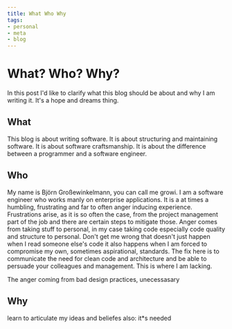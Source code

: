 ```yaml
---
title: What Who Why
tags:
- personal
- meta
- blog
---
```

# What? Who? Why?
In this post I'd like to clarify what this blog should be about and why I am writing it. It's a hope and dreams thing.

## What
This blog is about writing software. It is about structuring and maintaining software. It is about software craftsmanship. It is about the difference between a programmer and a software engineer.

## Who 
My name is Björn Großewinkelmann, you can call me growi. I am a software engineer who works manly on enterprise applications. It is a at times a humbling, frustrating and far to often anger inducing experience. Frustrations arise, as it is so often the case, from the project management part of the job and there are certain steps to mitigate those. Anger comes from taking stuff to personal, in my case taking code especially code quality and structure to personal. Don't get me wrong that doesn't just happen when I read someone else's code it also happens when I am forced to compromise my own, sometimes aspirational, standards. The fix here is to communicate the need for clean code and architecture and be able to persuade your colleagues and management. This is where I am lacking.

The anger coming from bad design practices, unecessasary 

## Why
learn to articulate my ideas and beliefes
also: it*s needed
<!--stackedit_data:
eyJoaXN0b3J5IjpbLTIwNzMxNTI0MzYsLTE1ODQ5NjExNDcsLT
Q0NDY5OTkxNCwxNDgxNjg5MTAzLC02MTAzNzM0NzgsLTEwOTk4
NDM5MiwtNTUxMjUyMDIwLDE5NjM2NTMxOTQsMTI1MTE0MTQ2Ny
wxMTAxNDQ1MTM0LC0xNjg5NTg0NDk3LC0xNzM3NzEyNzUxLC01
NzQ2NTM2OCwxOTM2NzU1NDQ5LC01MDA0NzQyMzZdfQ==
-->